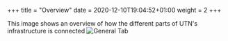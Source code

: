 +++
title = "Overview"
date =  2020-12-10T19:04:52+01:00
weight = 2
+++

This image shows an overview of how the different parts of UTN's infrastructure is connected
![General Tab](/images/infrastructure/UTN_infrastructure.jpg)
